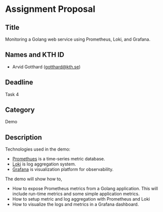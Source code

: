 # Assignment Proposal

## Title

Monitoring a Golang web service using Prometheus, Loki, and Grafana. 

## Names and KTH ID

- Arvid Gotthard (gotthard@kth.se)

## Deadline

Task 4

## Category

Demo

## Description

Technologies used in the demo:
- [Promethues](https://prometheus.io/) is a time-series metric database.
- [Loki](https://grafana.com/oss/loki/) is log aggregation system.
- [Grafana](https://grafana.com/) is visualization platform for observability.

The demo will show how to,
- How to expose Prometheus metrics from a Golang application. This will include run-time metrics and some simple application metrics.
- How to setup metric and log aggregation with Prometheus and Loki
- How to visualize the logs and metrics in a Grafana dashboard.
